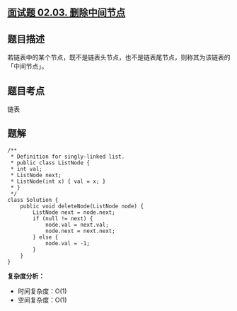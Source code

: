 ## [面试题 02.03. 删除中间节点](https://leetcode.cn/problems/delete-middle-node-lcci/)

## 题目描述

若链表中的某个节点，既不是链表头节点，也不是链表尾节点，则称其为该链表的「中间节点」。

## 题目考点

链表

## 题解
 
```
/**
 * Definition for singly-linked list.
 * public class ListNode {
 * int val;
 * ListNode next;
 * ListNode(int x) { val = x; }
 * }
 */
class Solution {
    public void deleteNode(ListNode node) {
        ListNode next = node.next;
        if (null != next) {
            node.val = next.val;
            node.next = next.next;
        } else {
            node.val = -1;
        }
    }
}
```

**复杂度分析：**

- 时间复杂度：O(1)
- 空间复杂度：O(1) 
